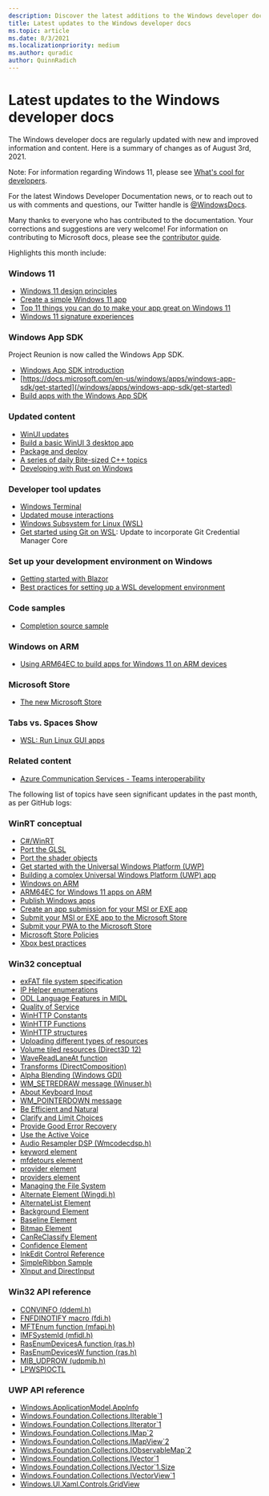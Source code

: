 ```yaml
---
description: Discover the latest additions to the Windows developer docs.
title: Latest updates to the Windows developer docs
ms.topic: article
ms.date: 8/3/2021
ms.localizationpriority: medium
ms.author: quradic
author: QuinnRadich
---
```


# Latest updates to the Windows developer docs

The Windows developer docs are regularly updated with new and improved information and content. Here is a summary of changes as of August 3rd, 2021.

Note: For information regarding Windows 11, please see [What's cool for developers](https://developer.microsoft.com/windows/windows-for-developers/).

For the latest Windows Developer Documentation news, or to reach out to us with comments and questions, our Twitter handle is [@WindowsDocs](https://twitter.com/windowsdocs).

Many thanks to everyone who has contributed to the documentation. Your corrections and suggestions are very welcome! For information on contributing to Microsoft docs, please see the [contributor guide](/contribute/).

Highlights this month include:

### Windows 11

* [Windows 11 design principles](/windows/apps/design/signature-experiences/design-principles)
* [Create a simple Windows 11 app](/windows/apps/get-started/build-apps-for-windows)
* [Top 11 things you can do to make your app great on Windows 11](/windows/apps/get-started/make-apps-great-for-windows)
* [Windows 11 signature experiences](/windows/apps/design/signature-experiences/signature-experiences)

### Windows App SDK

Project Reunion is now called the Windows App SDK.

* [Windows App SDK introduction](/windows/apps/windows-app-sdk/)
* [https://docs.microsoft.com/en-us/windows/apps/windows-app-sdk/get-started](/windows/apps/windows-app-sdk/get-started)
* [Build apps with the Windows App SDK](/windows/apps/windows-app-sdk/get-started)

### Updated content

* [WinUI updates](/windows/apps/winui/)
* [Build a basic WinUI 3 desktop app](/windows/apps/winui/winui3/desktop-build-basic-winui3-app)
* [Package and deploy](/windows/apps/package-and-deploy/)
* [A series of daily Bite-sized C++ topics](https://github.com/MicrosoftDocs/windows-devdocs-team/tree/main/bite-sized-cpp)
* [Developing with Rust on Windows](/windows/dev-environment/rust/)

### Developer tool updates

* [Windows Terminal](/windows/terminal/)
* [Updated mouse interactions](/windows/terminal/tips-and-tricks#mouse-interaction)
* [Windows Subsystem for Linux (WSL)](/windows/wsl/)
* [Get started using Git on WSL](/windows/wsl/tutorials/wsl-git): Update to incorporate Git Credential Manager Core


### Set up your development environment on Windows

* [Getting started with Blazor](/windows/blazor/blazor-getting-started)
* [Best practices for setting up a WSL development environment](/windows/wsl/best-practices-for-setting-up-a-wsl-development-environment)

### Code samples

* [Completion source sample](/windows/uwp/cpp-and-winrt-apis/concurrency-3)

### Windows on ARM

* [Using ARM64EC to build apps for Windows 11 on ARM devices](/windows/uwp/porting/arm64ec)

### Microsoft Store

* [The new Microsoft Store](https://developer.microsoft.com/microsoft-store/)



### Tabs vs. Spaces Show

* [WSL: Run Linux GUI apps](https://channel9.msdn.com/Shows/Tabs-vs-Spaces/WSL-2-Run-Linux-GUI-Apps)

### Related content

* [Azure Communication Services - Teams interoperability](/azure/communication-services/concepts/teams-interop)


The following list of topics have seen significant updates in the past month, as per GitHub logs:

### WinRT conceptual

<ul>
<li><a href="/windows/uwp/csharp-winrt/index">C#/WinRT</a></li>
<li><a href="/windows/uwp/gaming/port-the-glsl">Port the GLSL</a></li>
<li><a href="/windows/uwp/gaming/port-the-shader-config">Port the shader objects</a></li>
<li><a href="/windows/uwp/get-started/index">Get started with the Universal Windows Platform (UWP)</a></li>
<li><a href="/windows/uwp/get-started/plan-your-app">Building a complex Universal Windows Platform (UWP) app</a></li>
<li><a href="/windows/uwp/porting/apps-on-arm">Windows on ARM</a></li>
<li><a href="/windows/uwp/porting/arm64ec">ARM64EC for Windows 11 apps on ARM</a></li>
<li><a href="/windows/uwp/publish/index">Publish Windows apps</a></li>
<li><a href="/windows/uwp/publish/msiexe/app-submissions">Create an app submission for your MSI or EXE app</a></li>
<li><a href="/windows/uwp/publish/msiexe/overview">Submit your MSI or EXE app to the Microsoft Store</a></li>
<li><a href="/windows/uwp/publish/pwa/overview">Submit your PWA to the Microsoft Store</a></li>
<li><a href="/windows/uwp/publish/store-policies">Microsoft Store Policies</a></li>
<li><a href="/windows/uwp/xbox-apps/tailoring-for-xbox">Xbox best practices</a></li>
</ul>


### Win32 conceptual

<ul>
<li><a href="/windows/desktop/FileIO/exfat-specification">exFAT file system specification</a></li>
<li><a href="/windows/desktop/IpHlp/ip-helper-enumerations">IP Helper enumerations</a></li>
<li><a href="/windows/desktop/Midl/odl-language-features-in-midl">ODL Language Features in MIDL</a></li>
<li><a href="/windows/desktop/ProcThread/quality-of-service">Quality of Service</a></li>
<li><a href="/windows/desktop/WinHttp/winhttp-constants">WinHTTP Constants</a></li>
<li><a href="/windows/desktop/WinHttp/winhttp-functions">WinHTTP Functions</a></li>
<li><a href="/windows/desktop/WinHttp/winhttp-structures">WinHTTP structures</a></li>
<li><a href="/windows/desktop/direct3d12/uploading-resources">Uploading different types of resources</a></li>
<li><a href="/windows/desktop/direct3d12/volume-tiled-resources">Volume tiled resources (Direct3D 12)</a></li>
<li><a href="/windows/desktop/direct3dhlsl/wavereadlaneat">WaveReadLaneAt function</a></li>
<li><a href="/windows/desktop/directcomp/transforms">Transforms (DirectComposition)</a></li>
<li><a href="/windows/desktop/gdi/alpha-blending">Alpha Blending (Windows GDI)</a></li>
<li><a href="/windows/desktop/gdi/wm-setredraw">WM_SETREDRAW message (Winuser.h)</a></li>
<li><a href="/windows/desktop/inputdev/about-keyboard-input">About Keyboard Input</a></li>
<li><a href="/windows/desktop/inputmsg/wm-pointerdown">WM_POINTERDOWN message</a></li>
<li><a href="/windows/desktop/lwef/be-efficient-and-natural">Be Efficient and Natural</a></li>
<li><a href="/windows/desktop/lwef/clarify-and-limit-choices">Clarify and Limit Choices</a></li>
<li><a href="/windows/desktop/lwef/provide-good-error-recovery">Provide Good Error Recovery</a></li>
<li><a href="/windows/desktop/lwef/use-the-active-voice">Use the Active Voice</a></li>
<li><a href="/windows/desktop/medfound/audioresampler">Audio Resampler DSP (Wmcodecdsp.h)</a></li>
<li><a href="/windows/desktop/medfound/keyword">keyword element</a></li>
<li><a href="/windows/desktop/medfound/mfdetours">mfdetours element</a></li>
<li><a href="/windows/desktop/medfound/provider">provider element</a></li>
<li><a href="/windows/desktop/medfound/providers">providers element</a></li>
<li><a href="/windows/desktop/shell/manage">Managing the File System</a></li>
<li><a href="/windows/desktop/tablet/alternate-element">Alternate Element (Wingdi.h)</a></li>
<li><a href="/windows/desktop/tablet/alternatelist-element">AlternateList Element</a></li>
<li><a href="/windows/desktop/tablet/background-element">Background Element</a></li>
<li><a href="/windows/desktop/tablet/baseline-element">Baseline Element</a></li>
<li><a href="/windows/desktop/tablet/bitmap-element">Bitmap Element</a></li>
<li><a href="/windows/desktop/tablet/canreclassify-element">CanReClassify Element</a></li>
<li><a href="/windows/desktop/tablet/confidence-element">Confidence Element</a></li>
<li><a href="/windows/desktop/tablet/inkedit-control-reference">InkEdit Control Reference</a></li>
<li><a href="/windows/desktop/windowsribbon/windowsribbon-sample1">SimpleRibbon Sample</a></li>
<li><a href="/windows/desktop/xinput/xinput-and-directinput">XInput and DirectInput</a></li>
</ul>

### Win32 API reference

<ul>
<li><a href="/windows/win32/api/ddeml/ns-ddeml-convinfo">CONVINFO (ddeml.h) </a></li>
<li><a href="/windows/win32/api/fdi/nf-fdi-fnfdinotify">FNFDINOTIFY macro (fdi.h) </a></li>
<li><a href="/windows/win32/api/mfapi/nf-mfapi-mftenum">MFTEnum function (mfapi.h) </a></li>
<li><a href="/windows/win32/api/mfidl/nn-mfidl-imfsystemid">IMFSystemId (mfidl.h) </a></li>
<li><a href="/windows/win32/api/ras/nf-ras-rasenumdevicesa">RasEnumDevicesA function (ras.h) </a></li>
<li><a href="/windows/win32/api/ras/nf-ras-rasenumdevicesw">RasEnumDevicesW function (ras.h) </a></li>
<li><a href="/windows/win32/api/udpmib/ns-udpmib-mib_udprow">MIB_UDPROW (udpmib.h) </a></li>
<li><a href="/windows/win32/api/ws2spi/nc-ws2spi-lpwspioctl">LPWSPIOCTL </a></li>
</ul>

### UWP API reference

<ul>
<li><a href="/uwp/api/windows.applicationmodel.appinfo">Windows.ApplicationModel.AppInfo</a></li>
<li><a href="/uwp/api/windows.foundation.collections.iiterable">Windows.Foundation.Collections.IIterable`1</a></li>
<li><a href="/uwp/api/windows.foundation.collections.iiterator">Windows.Foundation.Collections.IIterator`1</a></li>
<li><a href="/uwp/api/windows.foundation.collections.imap">Windows.Foundation.Collections.IMap`2</a></li>
<li><a href="/uwp/api/windows.foundation.collections.imapview">Windows.Foundation.Collections.IMapView`2</a></li>
<li><a href="/uwp/api/windows.foundation.collections.iobservablemap">Windows.Foundation.Collections.IObservableMap`2</a></li>
<li><a href="/uwp/api/windows.foundation.collections.ivector">Windows.Foundation.Collections.IVector`1</a></li>
<li><a href="/uwp/api/windows.foundation.collections.ivector.1.size">Windows.Foundation.Collections.IVector`1.Size</a></li>
<li><a href="/uwp/api/windows.foundation.collections.ivectorview">Windows.Foundation.Collections.IVectorView`1</a></li>
<li><a href="/uwp/api/windows.ui.xaml.controls.gridview">Windows.UI.Xaml.Controls.GridView</a></li>
</ul>